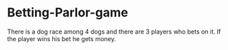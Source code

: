 Betting-Parlor-game
===================

There is a dog race among 4 dogs and there are 3 players who bets on it. If the player wins his bet he gets money.
